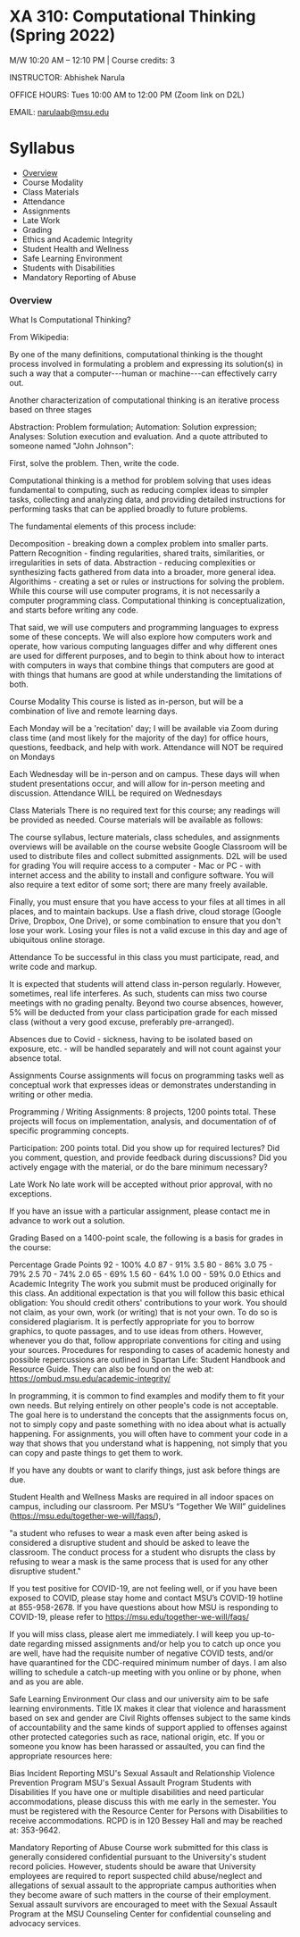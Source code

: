 # XA 310: Computational Thinking (Spring 2022)
M/W 10:20 AM – 12:10 PM | Course credits: 3

INSTRUCTOR: Abhishek Narula

OFFICE HOURS: Tues 10:00 AM to 12:00 PM (Zoom link on D2L)

EMAIL: narulaab@msu.edu

# Syllabus
- [ Overview ](#overview)
- Course Modality
- Class Materials
- Attendance
- Assignments
- Late Work
- Grading
- Ethics and Academic Integrity
- Student Health and Wellness
- Safe Learning Environment
- Students with Disabilities
- Mandatory Reporting of Abuse


### Overview
What Is Computational Thinking?



From Wikipedia:

By one of the many definitions, computational thinking is the thought process involved in formulating a problem and expressing its solution(s) in such a way that a computer---human or machine---can effectively carry out.

Another characterization of computational thinking is an iterative process based on three stages

Abstraction: Problem formulation;
Automation: Solution expression;
Analyses: Solution execution and evaluation.
And a quote attributed to someone named "John Johnson":

First, solve the problem. Then, write the code.

Computational thinking is a method for problem solving that uses ideas fundamental to computing, such as reducing complex ideas to simpler tasks, collecting and analyzing data, and providing detailed instructions for performing tasks that can be applied broadly to future problems.

The fundamental elements of this process include:

Decomposition - breaking down a complex problem into smaller parts.
Pattern Recognition - finding regularities, shared traits, similarities, or irregularities in sets of data.
Abstraction - reducing complexities or synthesizing facts gathered from data into a broader, more general idea.
Algorithims - creating a set or rules or instructions for solving the problem.
While this course will use computer programs, it is not necessarily a computer programming class. Computational thinking is conceptualization, and starts before writing any code.

That said, we will use computers and programming languages to express some of these concepts. We will also explore how computers work and operate, how various computing languages differ and why different ones are used for different purposes, and to begin to think about how to interact with computers in ways that combine things that computers are good at with things that humans are good at while understanding the limitations of both.

Course Modality
This course is listed as in-person, but will be a combination of live and remote learning days.

Each Monday will be a 'recitation' day; I will be available via Zoom during class time (and most likely for the majority of the day) for office hours, questions, feedback, and help with work. Attendance will NOT be required on Mondays

Each Wednesday will be in-person and on campus. These days will when student presentations occur, and will allow for in-person meeting and discussion. Attendance WILL be required on Wednesdays

Class Materials
There is no required text for this course; any readings will be provided as needed. Course materials will be available as follows:

The course syllabus, lecture materials, class schedules, and assignments overviews will be available on the course website
Google Classroom will be used to distribute files and collect submitted assignments.
D2L will be used for grading
You will require access to a computer - Mac or PC - with internet access and the ability to install and configure software. You will also require a text editor of some sort; there are many freely available.

Finally, you must ensure that you have access to your files at all times in all places, and to maintain backups. Use a flash drive, cloud storage (Google Drive, Dropbox, One Drive), or some combination to ensure that you don't lose your work. Losing your files is not a valid excuse in this day and age of ubiquitous online storage.

Attendance
To be successful in this class you must participate, read, and write code and markup.

It is expected that students will attend class in-person regularly. However, sometimes, real life interferes. As such, students can miss two course meetings with no grading penalty. Beyond two course absences, however, 5% will be deducted from your class participation grade for each missed class (without a very good excuse, preferably pre-arranged).

Absences due to Covid - sickness, having to be isolated based on exposure, etc. - will be handled separately and will not count against your absence total.

Assignments
Course assignments will focus on programming tasks well as conceptual work that expresses ideas or demonstrates understanding in writing or other media.

Programming / Writing Assignments: 8 projects, 1200 points total.
These projects will focus on implementation, analysis, and documentation of of specific programming concepts.

Participation: 200 points total.
Did you show up for required lectures? Did you comment, question, and provide feedback during discussions? Did you actively engage with the material, or do the bare minimum necessary?

Late Work
No late work will be accepted without prior approval, with no exceptions.

If you have an issue with a particular assignment, please contact me in advance to work out a solution.

Grading
Based on a 1400-point scale, the following is a basis for grades in the course:

Percentage	Grade Points
92 - 100%	4.0
87 - 91%	3.5
80 - 86%	3.0
75 - 79%	2.5
70 - 74%	2.0
65 - 69%	1.5
60 - 64%	1.0
00 - 59%	0.0
Ethics and Academic Integrity
The work you submit must be produced originally for this class. An additional expectation is that you will follow this basic ethical obligation: You should credit others' contributions to your work. You should not claim, as your own, work (or writing) that is not your own. To do so is considered plagiarism. It is perfectly appropriate for you to borrow graphics, to quote passages, and to use ideas from others. However, whenever you do that, follow appropriate conventions for citing and using your sources. Procedures for responding to cases of academic honesty and possible repercussions are outlined in Spartan Life: Student Handbook and Resource Guide. They can also be found on the web at: https://ombud.msu.edu/academic-integrity/

In programming, it is common to find examples and modify them to fit your own needs. But relying entirely on other people's code is not acceptable. The goal here is to understand the concepts that the assignments focus on, not to simply copy and paste something with no idea about what is actually happening. For assignments, you will often have to comment your code in a way that shows that you understand what is happening, not simply that you can copy and paste things to get them to work.

If you have any doubts or want to clarify things, just ask before things are due.

Student Health and Wellness
Masks are required in all indoor spaces on campus, including our classroom. Per MSU’s “Together We Will” guidelines (https://msu.edu/together-we-will/faqs/),

"a student who refuses to wear a mask even after being asked is considered a disruptive student and should be asked to leave the classroom. The conduct process for a student who disrupts the class by refusing to wear a mask is the same process that is used for any other disruptive student."

If you test positive for COVID-19, are not feeling well, or if you have been exposed to COVID, please stay home and contact MSU’s COVID-19 hotline at 855-958-2678. If you have questions about how MSU is responding to COVID-19, please refer to https://msu.edu/together-we-will/faqs/

If you will miss class, please alert me immediately. I will keep you up-to-date regarding missed assignments and/or help you to catch up once you are well, have had the requisite number of negative COVID tests, and/or have quarantined for the CDC-required minimum number of days. I am also willing to schedule a catch-up meeting with you online or by phone, when and as you are able.

Safe Learning Environment
Our class and our university aim to be safe learning environments. Title IX makes it clear that violence and harassment based on sex and gender are Civil Rights offenses subject to the same kinds of accountability and the same kinds of support applied to offenses against other protected categories such as race, national origin, etc. If you or someone you know has been harassed or assaulted, you can find the appropriate resources here:

Bias Incident Reporting
MSU's Sexual Assault and Relationship Violence Prevention Program
MSU's Sexual Assault Program
Students with Disabilities
If you have one or multiple disabilities and need particular accommodations, please discuss this with me early in the semester. You must be registered with the Resource Center for Persons with Disabilities to receive accommodations. RCPD is in 120 Bessey Hall and may be reached at: 353-9642.

Mandatory Reporting of Abuse
Course work submitted for this class is generally considered confidential pursuant to the University's student record policies. However, students should be aware that University employees are required to report suspected child abuse/neglect and allegations of sexual assault to the appropriate campus authorities when they become aware of such matters in the course of their employment. Sexual assault survivors are encouraged to meet with the Sexual Assault Program at the MSU Counseling Center for confidential counseling and advocacy services.
